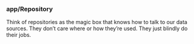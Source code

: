 ### app/Repository

Think of repositories as the magic box that knows how to talk to our data sources. They don’t care where or how they’re
used. They just blindly do their jobs.
